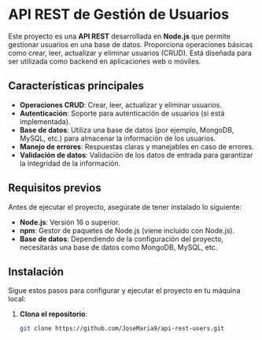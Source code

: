 # API REST de Gestión de Usuarios

Este proyecto es una **API REST** desarrollada en **Node.js** que permite gestionar usuarios en una base de datos. Proporciona operaciones básicas como crear, leer, actualizar y eliminar usuarios (CRUD). Está diseñada para ser utilizada como backend en aplicaciones web o móviles.

## Características principales
- **Operaciones CRUD**: Crear, leer, actualizar y eliminar usuarios.
- **Autenticación**: Soporte para autenticación de usuarios (si está implementada).
- **Base de datos**: Utiliza una base de datos (por ejemplo, MongoDB, MySQL, etc.) para almacenar la información de los usuarios.
- **Manejo de errores**: Respuestas claras y manejables en caso de errores.
- **Validación de datos**: Validación de los datos de entrada para garantizar la integridad de la información.

## Requisitos previos
Antes de ejecutar el proyecto, asegúrate de tener instalado lo siguiente:
- **Node.js**: Versión 16 o superior.
- **npm**: Gestor de paquetes de Node.js (viene incluido con Node.js).
- **Base de datos**: Dependiendo de la configuración del proyecto, necesitarás una base de datos como MongoDB, MySQL, etc.

## Instalación
Sigue estos pasos para configurar y ejecutar el proyecto en tu máquina local:

1. **Clona el repositorio**:
   ```bash
   git clone https://github.com/JoseMaria9/api-rest-users.git